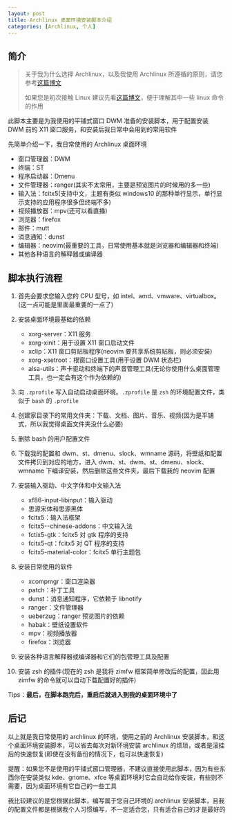 ```yaml
---
layout: post
title: Archlinux 桌面环境安装脚本介绍
categories: [Archlinux, 个人]
---
```


## 简介

> 关于我为什么选择 Archlinux，以及我使用 Archlinux 所遵循的原则，请您参考[这篇博文](我的Archlinux)
>
> 如果您是初次接触 Linux 建议先看[这篇博文](Archlinux-安装过程)，便于理解其中一些 linux 命令的作用

此脚本主要是为我使用的平铺式窗口 DWM 准备的安装脚本，用于配置安装 DWM 前的 X11 窗口服务，和安装后我日常中会用到的常用软件

先简单介绍一下，我日常使用的 Archlinux 桌面环境

- 窗口管理器：DWM
- 终端：ST
- 程序启动器：Dmenu
- 文件管理器：ranger(其实不太常用，主要是预览图片的时候用的多一些)
- 输入法：fcitx5(支持中文，主题有类似 windows10 的那种单行显示，单行显示支持的应用程序很多但终端不多)
- 视频播放器：mpv(还可以看直播)
- 浏览器：firefox
- 邮件：mutt
- 消息通知：dunst
- 编辑器：neovim(最重要的工具，日常使用基本就是浏览器和编辑器和终端)
- 其他各种语言的解释器或编译器

## 脚本执行流程

1. 首先会要求您输入您的 CPU 型号，如 intel、amd、vmware、virtualbox。(这一点可能是里面最重要的一点了)
2. 安装桌面环境最基础的依赖
   - xorg-server：X11 服务
   - xorg-xinit：用于设置 X11 窗口启动文件
   - xclip：X11 窗口剪贴板程序(neovim 要共享系统剪贴板，则必须安装)
   - xorg-xsetroot：根窗口设置工具(用于设置 DWM 状态栏)
   - alsa-utils：声卡驱动和终端下的声音管理工具(无论你使用什么桌面管理工具，也一定会有这个作为依赖的)
3. 向 `.zprofile` 写入自动启动桌面环境。`.zprofile` 是 `zsh` 的环境配置文件，类似于 `bash` 的 `.profile`
4. 创建家目录下的常用文件夹：下载、文档、图片、音乐、视频(因为是平铺式，所以我觉得桌面文件夹没什么必要)
5. 删除 bash 的用户配置文件
6. 下载我的配置和 dwm、st、dmenu、slock、wmname 源码，将壁纸和配置文件拷贝到对应的地方，进入 dwm、st、dwm、st、dmenu、slock、wmname 下编译安装，然后删除这些文件夹，最后下载我的 neovim 配置
7. 安装输入驱动、中文字体和中文输入法
   - xf86-input-libinput：输入驱动
   - 思源宋体和思源黑体
   - fcitx5：输入法框架
   - fcitx5--chinese-addons：中文输入法
   - fctix5-gtk：fcitx5 对 gtk 程序的支持
   - fcitx5-qt：fcitx5 对 QT 程序的支持
   - fcitx5-material-color：fcitx5 单行主题包
8. 安装日常使用的软件
   - xcompmgr：窗口渲染器
   - patch：补丁工具
   - dunst：消息通知程序，它依赖于 libnotify
   - ranger：文件管理器
   - ueberzug：ranger 预览图片的依赖
   - habak：壁纸设置软件
   - mpv：视频播放器
   - firefox：浏览器
9. 安装各种语言解释器或编译器和它们的包管理工具及配置

10. 安装 zsh 的插件(现在的 zsh 是我将 zimfw 框架简单修改后的配置，因此用 zimfw 的命令就可以自动下载配置好的插件)

Tips：**最后，在脚本跑完后，重启后就进入到我的桌面环境中了**

## 后记

以上就是我日常使用的 archlinux 的环境，使用之前的 Archlinux 安装脚本，和这个桌面环境安装脚本，可以省去每次对新环境安装 archlinux 的烦琐，或者是滚挂后的快速恢复(即使在没有备份的情况下，也可以快速恢复)

提醒：如果您不是使用的平铺式窗口管理器，不建议直接使用此脚本，因为有些东西你在安装类似 kde、gnome、xfce 等桌面环境时它会自动给你安装，有些则不需要，因为桌面环境有它自己的一些工具

我比较建议的是您根据此脚本，编写属于您自己环境的 archlinux 安装脚本，且我的配置文件都是根据我个人习惯编写，不一定适合您，只有适合自己的才是最好的
